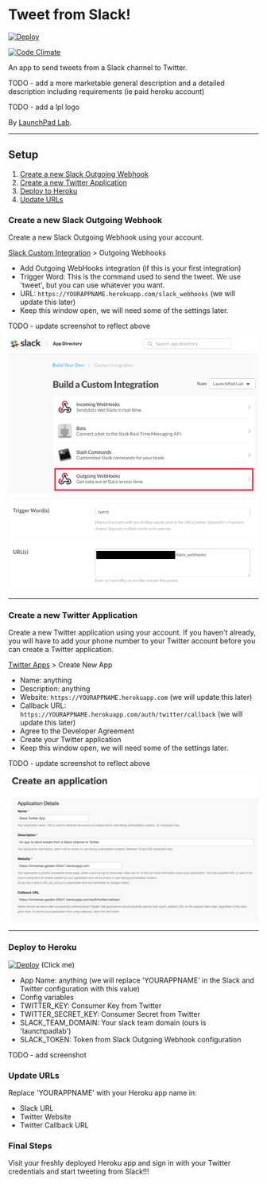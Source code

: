 # Tweet from Slack!
[![Deploy](https://www.herokucdn.com/deploy/button.svg)](https://heroku.com/deploy?template=https://github.com/LaunchPadLab/slack_twitter_app/tree/dev)

[![Code Climate](https://codeclimate.com/repos/5727c3e0b7eacc22740059a0/badges/c6e5cf6f1cce6491948d/gpa.svg)](https://codeclimate.com/repos/5727c3e0b7eacc22740059a0/feed)

An app to send tweets from a Slack channel to Twitter.

TODO - add a more marketable general description and a detailed description including requirements (ie paid heroku account)

TODO - add a lpl logo

By [LaunchPad Lab](http://launchpadlab.com).

***

## Setup
1. [Create a new Slack Outgoing Webhook](#create-a-new-slack-outgoing-webhook)
2. [Create a new Twitter Application](#create-a-new-twitter-application)
3. [Deploy to Heroku](#deploy-to-heroku)
4. [Update URLs](#update-urls)

### Create a new Slack Outgoing Webhook

Create a new Slack Outgoing Webhook using your account.

[Slack Custom Integration](https://slack.com/apps/build/custom-integration) > Outgoing Webhooks

* Add Outgoing WebHooks integration (if this is your first integration)
* Trigger Word: This is the command used to send the tweet. We use 'tweet', but you can use whatever you want.
* URL: `https://YOURAPPNAME.herokuapp.com/slack_webhooks` (we will update this later)
* Keep this window open, we will need some of the settings later.

TODO - update screenshot to reflect above

![Slack screenshot](app/assets/images/slack1.png)
![Slack screenshot](app/assets/images/slack3.png)

***

### Create a new Twitter Application

Create a new Twitter application using your account. If you haven't already, you will have to add your phone number to your Twitter account before you can create a Twitter application.

[Twitter Apps](https://apps.twitter.com/) > Create New App

* Name: anything
* Description: anything
* Website: `https://YOURAPPNAME.herokuapp.com` (we will update this later)
* Callback URL: `https://YOURAPPNAME.herokuapp.com/auth/twitter/callback` (we will update this later)
* Agree to the Developer Agreement
* Create your Twitter application
* Keep this window open, we will need some of the settings later.

TODO - update screenshot to reflect above

![Twitter screenshot](app/assets/images/twitter1.png)

***

### Deploy to Heroku

[![Deploy](https://www.herokucdn.com/deploy/button.svg)](https://heroku.com/deploy?template=https://github.com/LaunchPadLab/slack_twitter_app/tree/dev) (Click me)

* App Name: anything (we will replace 'YOURAPPNAME' in the Slack and Twitter configuration with this value)
* Config variables
 * TWITTER_KEY: Consumer Key from Twitter
 * TWITTER_SECRET_KEY: Consumer Secret from Twitter
 * SLACK_TEAM_DOMAIN: Your slack team domain (ours is 'launchpadlab')
 * SLACK_TOKEN: Token from Slack Outgoing Webhook configuration

TODO - add screenshot

### Update URLs
Replace 'YOURAPPNAME' with your Heroku app name in:
* Slack URL
* Twitter Website
* Twitter Callback URL

### Final Steps
Visit your freshly deployed Heroku app and sign in with your Twitter credentials and start tweeting from Slack!!!
